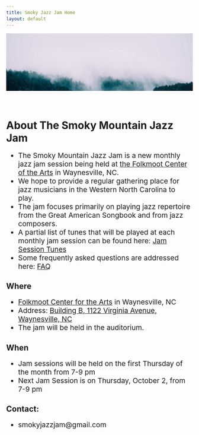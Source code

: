 ```yaml
---
title: Smoky Jazz Jam Home
layout: default
---
```

<style>
.larger-text {
  font-size: 19px;
}
</style>

<div style="text-align: center;">
  <img src="misty_forest.jpg" alt="Description" />
</div>
<br>
<br>

<div style="max-width: 800px; margin: 0 auto;">
  <h1><strong>About The Smoky Mountain Jazz Jam</strong></h1>

  <ul class="larger-text">
    <li>The Smoky Mountain Jazz Jam is a new monthly jazz jam session being held at <a href="https://www.folkmoot.org/">the Folkmoot Center of the Arts</a> in Waynesville, NC.</li>
    <li>We hope to provide a regular gathering place for jazz musicians in the Western North Carolina to play.</li>
    <li>The jam focuses primarily on playing jazz repertoire from the Great American Songbook and from jazz composers.</li>
    <li>A partial list of tunes that will be played at each monthly jam session can be found here: <a href="jam_tunes.md">Jam Session Tunes</a></li>
    <li>Some frequently asked questions are addressed here: <a href="faq.md">FAQ</a></li>
  </ul>

  <h2><strong>Where</strong></h2>

  <ul class="larger-text">
    <li><a href="https://www.folkmoot.org/">Folkmoot Center for the Arts</a> in Waynesville, NC</li>
    <li>Address: <a href="https://maps.app.goo.gl/KduAxvnix88e4M369">Building B, 1122 Virginia Avenue, Waynesville, NC</a></li>
    <li>The jam will be held in the auditorium.</li>
  </ul>

  <h2><strong>When</strong></h2>

  <ul class="larger-text">
    <li>Jam sessions will be held on the first Thursday of the month from 7-9 pm</li>
    <li>Next Jam Session is on Thursday, October 2, from 7-9 pm</li>
  </ul>

  <h2><strong>Contact</strong>:</h2>
  <ul class="larger-text">
    <li>smokyjazzjam@gmail.com</li>
  </ul>
</div>
